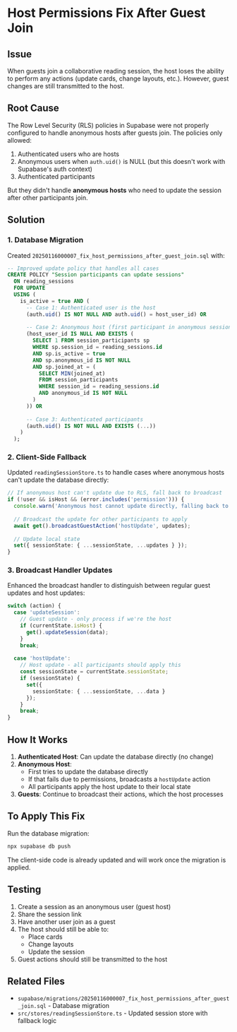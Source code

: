 # Host Permissions Fix After Guest Join

## Issue
When guests join a collaborative reading session, the host loses the ability to perform any actions (update cards, change layouts, etc.). However, guest changes are still transmitted to the host.

## Root Cause
The Row Level Security (RLS) policies in Supabase were not properly configured to handle anonymous hosts after guests join. The policies only allowed:
1. Authenticated users who are hosts
2. Anonymous users when `auth.uid()` is NULL (but this doesn't work with Supabase's auth context)
3. Authenticated participants

But they didn't handle **anonymous hosts** who need to update the session after other participants join.

## Solution

### 1. Database Migration
Created `20250116000007_fix_host_permissions_after_guest_join.sql` with:

```sql
-- Improved update policy that handles all cases
CREATE POLICY "Session participants can update sessions"
  ON reading_sessions
  FOR UPDATE
  USING (
    is_active = true AND (
      -- Case 1: Authenticated user is the host
      (auth.uid() IS NOT NULL AND auth.uid() = host_user_id) OR
      
      -- Case 2: Anonymous host (first participant in anonymous sessions)
      (host_user_id IS NULL AND EXISTS (
        SELECT 1 FROM session_participants sp
        WHERE sp.session_id = reading_sessions.id
        AND sp.is_active = true
        AND sp.anonymous_id IS NOT NULL
        AND sp.joined_at = (
          SELECT MIN(joined_at) 
          FROM session_participants 
          WHERE session_id = reading_sessions.id
          AND anonymous_id IS NOT NULL
        )
      )) OR
      
      -- Case 3: Authenticated participants
      (auth.uid() IS NOT NULL AND EXISTS (...))
    )
  );
```

### 2. Client-Side Fallback
Updated `readingSessionStore.ts` to handle cases where anonymous hosts can't update the database directly:

```typescript
// If anonymous host can't update due to RLS, fall back to broadcast
if (!user && isHost && (error.includes('permission'))) {
  console.warn('Anonymous host cannot update directly, falling back to broadcast mechanism');
  
  // Broadcast the update for other participants to apply
  await get().broadcastGuestAction('hostUpdate', updates);
  
  // Update local state
  set({ sessionState: { ...sessionState, ...updates } });
}
```

### 3. Broadcast Handler Updates
Enhanced the broadcast handler to distinguish between regular guest updates and host updates:

```typescript
switch (action) {
  case 'updateSession':
    // Guest update - only process if we're the host
    if (currentState.isHost) {
      get().updateSession(data);
    }
    break;
    
  case 'hostUpdate':
    // Host update - all participants should apply this
    const sessionState = currentState.sessionState;
    if (sessionState) {
      set({
        sessionState: { ...sessionState, ...data }
      });
    }
    break;
}
```

## How It Works

1. **Authenticated Host**: Can update the database directly (no change)
2. **Anonymous Host**: 
   - First tries to update the database directly
   - If that fails due to permissions, broadcasts a `hostUpdate` action
   - All participants apply the host update to their local state
3. **Guests**: Continue to broadcast their actions, which the host processes

## To Apply This Fix

Run the database migration:
```bash
npx supabase db push
```

The client-side code is already updated and will work once the migration is applied.

## Testing
1. Create a session as an anonymous user (guest host)
2. Share the session link
3. Have another user join as a guest
4. The host should still be able to:
   - Place cards
   - Change layouts
   - Update the session
5. Guest actions should still be transmitted to the host

## Related Files
- `supabase/migrations/20250116000007_fix_host_permissions_after_guest_join.sql` - Database migration
- `src/stores/readingSessionStore.ts` - Updated session store with fallback logic 